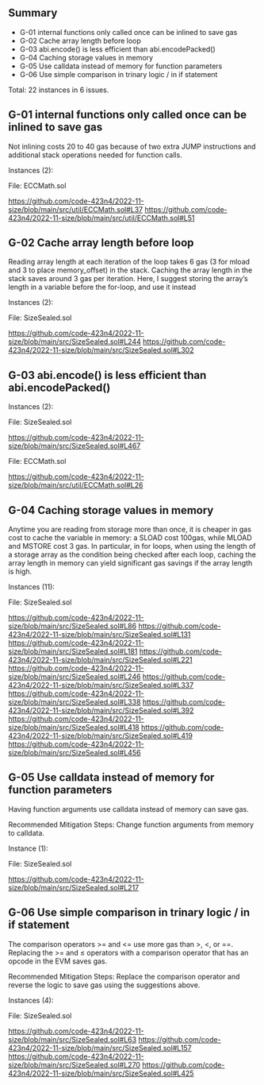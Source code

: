 

## Summary

- G-01 internal functions only called once can be inlined to save gas
- G-02 Cache array length before loop
- G-03 abi.encode() is less efficient than abi.encodePacked()
- G-04 Caching storage values in memory
- G-05 Use calldata instead of memory for function parameters
- G-06 Use simple comparison in trinary logic / in if statement

Total: 22 instances in 6 issues.


## G-01 internal functions only called once can be inlined to save gas

Not inlining costs 20 to 40 gas because of two extra JUMP instructions and additional stack operations needed for function calls.

Instances (2):

File: ECCMath.sol

https://github.com/code-423n4/2022-11-size/blob/main/src/util/ECCMath.sol#L37
https://github.com/code-423n4/2022-11-size/blob/main/src/util/ECCMath.sol#L51



## G-02 Cache array length before loop 

Reading array length at each iteration of the loop takes 6 gas (3 for mload and 3 to place memory_offset) in the stack. 
Caching the array length in the stack saves around 3 gas per iteration. 
Here, I suggest storing the array’s length in a variable before the for-loop, and use it instead

Instances (2):

File: SizeSealed.sol

https://github.com/code-423n4/2022-11-size/blob/main/src/SizeSealed.sol#L244
https://github.com/code-423n4/2022-11-size/blob/main/src/SizeSealed.sol#L302



## G-03 abi.encode() is less efficient than abi.encodePacked()

Instances (2):

File: SizeSealed.sol

https://github.com/code-423n4/2022-11-size/blob/main/src/SizeSealed.sol#L467

File: ECCMath.sol

https://github.com/code-423n4/2022-11-size/blob/main/src/util/ECCMath.sol#L26

 
## G-04 Caching storage values in memory

Anytime you are reading from storage more than once, it is cheaper in gas cost to cache the variable in memory: a SLOAD cost 100gas, while MLOAD and MSTORE cost 3 gas. 
In particular, in for loops, when using the length of a storage array as the condition being checked after each loop, caching the array length in memory can yield significant gas savings if the array length is high.

Instances (11):

File: SizeSealed.sol

https://github.com/code-423n4/2022-11-size/blob/main/src/SizeSealed.sol#L86
https://github.com/code-423n4/2022-11-size/blob/main/src/SizeSealed.sol#L131
https://github.com/code-423n4/2022-11-size/blob/main/src/SizeSealed.sol#L181
https://github.com/code-423n4/2022-11-size/blob/main/src/SizeSealed.sol#L221
https://github.com/code-423n4/2022-11-size/blob/main/src/SizeSealed.sol#L246
https://github.com/code-423n4/2022-11-size/blob/main/src/SizeSealed.sol#L337
https://github.com/code-423n4/2022-11-size/blob/main/src/SizeSealed.sol#L338
https://github.com/code-423n4/2022-11-size/blob/main/src/SizeSealed.sol#L392
https://github.com/code-423n4/2022-11-size/blob/main/src/SizeSealed.sol#L418
https://github.com/code-423n4/2022-11-size/blob/main/src/SizeSealed.sol#L419
https://github.com/code-423n4/2022-11-size/blob/main/src/SizeSealed.sol#L456


## G-05 Use calldata instead of memory for function parameters

Having function arguments use calldata instead of memory can save gas. 

Recommended Mitigation Steps: 
Change function arguments from memory to calldata.

Instance (1):

File: SizeSealed.sol

https://github.com/code-423n4/2022-11-size/blob/main/src/SizeSealed.sol#L217


## G-06 Use simple comparison in trinary logic / in if statement 

The comparison operators >= and <= use more gas than >, <, or ==. 
Replacing the >= and ≤ operators with a comparison operator that has an opcode in the EVM saves gas. 

Recommended Mitigation Steps: 
Replace the comparison operator and reverse the logic to save gas using the suggestions above.

Instances (4):

File: SizeSealed.sol

https://github.com/code-423n4/2022-11-size/blob/main/src/SizeSealed.sol#L63
https://github.com/code-423n4/2022-11-size/blob/main/src/SizeSealed.sol#L157
https://github.com/code-423n4/2022-11-size/blob/main/src/SizeSealed.sol#L270
https://github.com/code-423n4/2022-11-size/blob/main/src/SizeSealed.sol#L425





